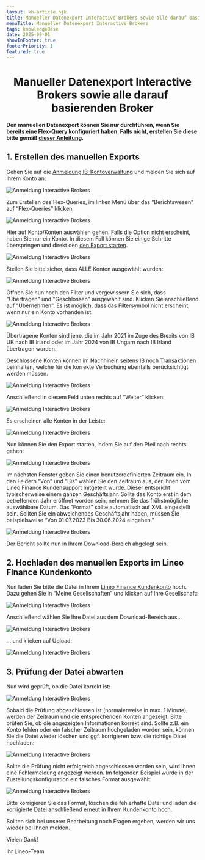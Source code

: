 ```yaml
---
layout: kb-article.njk
title: Manueller Datenexport Interactive Brokers sowie alle darauf basierenden Broker
menuTitle: Manueller Datenexport Interactive Brokers
tags: knowledgeBase
date: 2025-09-01
showInFooter: true
footerPriority: 1
featured: true
---
```

# <center>Manueller Datenexport Interactive Brokers sowie alle darauf basierenden Broker</center>

**Den manuellen Datenexport können Sie nur durchführen, wenn Sie bereits eine Flex-Query konfiguriert haben. Falls nicht, erstellen Sie diese bitte gemäß [dieser Anleitung](https://www.lineo.finance/content/knowledge-base/anleitung-anbindung/).**

## 1. Erstellen des manuellen Exports

Gehen Sie auf die [Anmeldung IB-Kontoverwaltung](https://www.interactivebrokers.ie/sso/Login?RL=1) und melden Sie sich auf Ihrem Konto an:

![Anmeldung Interactive Brokers](/assets/images/anleitungen/manueller-export/01-anmeldung-ib.png)

Zum Erstellen des Flex-Queries, im linken Menü über das “Berichtswesen” auf “Flex-Queries” klicken:

![Anmeldung Interactive Brokers](/assets/images/anleitungen/manueller-export/02-menue-berichtswesen.png)

Hier auf Konto/Konten auswählen gehen. Falls die Option nicht erscheint, haben Sie nur ein Konto. In diesem Fall können Sie einige Schritte überspringen und direkt den [den Export starten](#exportstart).

![Anmeldung Interactive Brokers](/assets/images/anleitungen/manueller-export/03-flex-queries.png)

Stellen Sie bitte sicher, dass <span class="highlight">ALLE</span> Konten ausgewählt wurden:

![Anmeldung Interactive Brokers](/assets/images/anleitungen/manueller-export/04-konten-auswaehlen.png)

Öffnen Sie nun noch den Filter und vergewissern Sie sich, dass "Übertragen" und "Geschlossen" ausgewählt sind. Klicken Sie anschließend auf "Übernehmen". Es ist möglich, dass das Filtersymbol nicht erscheint, wenn nur ein Konto vorhanden ist.

![Anmeldung Interactive Brokers](/assets/images/anleitungen/manueller-export/05-ergebnisse-filtern.png)

Übertragene Konten sind jene, die im Jahr 2021 im Zuge des Brexits von IB UK nach IB Irland oder im Jahr 2024 von IB Ungarn nach IB Irland übertragen wurden.

Geschlossene Konten können im Nachhinein seitens IB noch Transaktionen beinhalten, welche für die korrekte Verbuchung ebenfalls berücksichtigt werden müssen.

![Anmeldung Interactive Brokers](/assets/images/anleitungen/manueller-export/06-alle-konten-anklicken.png)

Anschließend in diesem Feld unten rechts auf “Weiter” klicken:

![Anmeldung Interactive Brokers](/assets/images/anleitungen/manueller-export/06-weiter.png)

Es erscheinen alle Konten in der Leiste:

![Anmeldung Interactive Brokers](/assets/images/anleitungen/manueller-export/07-konten-leiste.png)

<a id="exportstart"></a>Nun können Sie den Export starten, indem Sie auf den Pfeil nach rechts gehen:

![Anmeldung Interactive Brokers](/assets/images/anleitungen/manueller-export/08-export-starten.png)

Im nächsten Fenster geben Sie einen benutzerdefinierten Zeitraum ein. In den Feldern “Von” und “Bis” wählen Sie den Zeitraum aus, der Ihnen vom Lineo Finance Kundensupport mitgeteilt wurde. Dieser entspricht typischerweise einem ganzen Geschäftsjahr. Sollte das Konto erst in dem betreffenden Jahr eröffnet worden sein, nehmen Sie das frühstmögliche auswählbare Datum. Das “Format” sollte automatisch auf XML eingestellt sein. Sollten Sie ein abweichendes Geschäftsjahr haben, müssen Sie beispielsweise “Von 01.07.2023 Bis 30.06.2024 eingeben.”

![Anmeldung Interactive Brokers](/assets/images/anleitungen/manueller-export/09-zeitraum-format.png)

Der Bericht sollte nun in Ihrem Download-Bereich abgelegt sein.

## 2. Hochladen des manuellen Exports im Lineo Finance Kundenkonto

Nun laden Sie bitte die Datei in Ihrem [Lineo Finance Kundenkonto](https://app.lineo.finance) hoch. Dazu gehen Sie in “Meine Gesellschaften” und klicken auf Ihre Gesellschaft:

![Anmeldung Interactive Brokers](/assets/images/anleitungen/manueller-export/10-meine-gesellschaften.png)

Anschließend wählen Sie Ihre Datei aus dem Download-Bereich aus…

![Anmeldung Interactive Brokers](/assets/images/anleitungen/manueller-export/11-datei-auswaehlen.png)

… und klicken auf Upload:

![Anmeldung Interactive Brokers](/assets/images/anleitungen/manueller-export/12-upload.png)

## 3. Prüfung der Datei abwarten

Nun wird geprüft, ob die Datei korrekt ist:

![Anmeldung Interactive Brokers](/assets/images/anleitungen/manueller-export/13-datei-pruefen.png)

Sobald die Prüfung abgeschlossen ist (normalerweise in max. 1 Minute), werden der Zeitraum und die entsprechenden Konten angezeigt. Bitte prüfen Sie, ob die angezeigten Informationen korrekt sind. Sollte z.B. ein Konto fehlen oder ein falscher Zeitraum hochgeladen worden sein, können Sie die Datei wieder löschen und ggf. korrigieren bzw. die richtige Datei hochladen:

![Anmeldung Interactive Brokers](/assets/images/anleitungen/manueller-export/14-datei-loeschen.png)

Sollte die Prüfung nicht erfolgreich abgeschlossen worden sein, wird Ihnen eine Fehlermeldung angezeigt werden. Im folgenden Beispiel wurde in der Zustellungskonfiguration ein falsches Format ausgewählt:

![Anmeldung Interactive Brokers](/assets/images/anleitungen/manueller-export/15-pruefung-fehlerhaft.png)

Bitte korrigieren Sie das Format, löschen die fehlerhafte Datei und laden die korrigierte Datei anschließend erneut in Ihrem Kundenkonto hoch.

Sollten sich bei unserer Bearbeitung noch Fragen ergeben, werden wir uns wieder bei Ihnen melden.

Vielen Dank!

Ihr Lineo-Team

